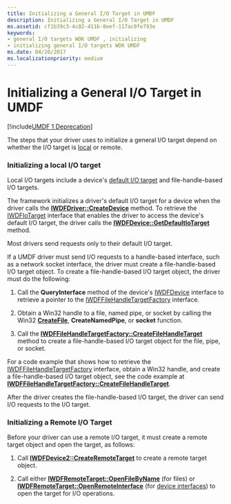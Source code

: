 ```yaml
---
title: Initializing a General I/O Target in UMDF
description: Initializing a General I/O Target in UMDF
ms.assetid: cf1b39c3-4c82-411b-8eef-117ac0fe793e
keywords:
- general I/O targets WDK UMDF , initializing
- initializing general I/O targets WDK UMDF
ms.date: 04/20/2017
ms.localizationpriority: medium
---
```


# Initializing a General I/O Target in UMDF


[!include[UMDF 1 Deprecation](../includes/umdf-1-deprecation.md)]

The steps that your driver uses to initialize a general I/O target depend on whether the I/O target is [local](general-i-o-targets-in-umdf.md) or remote.

### Initializing a local I/O target

Local I/O targets include a device's [default I/O target](general-i-o-targets-in-umdf.md) and file-handle-based I/O targets.

The framework initializes a driver's default I/O target for a device when the driver calls the [**IWDFDriver::CreateDevice**](https://docs.microsoft.com/windows-hardware/drivers/ddi/wudfddi/nf-wudfddi-iwdfdriver-createdevice) method. To retrieve the [IWDFIoTarget](https://docs.microsoft.com/windows-hardware/drivers/ddi/wudfddi/nn-wudfddi-iwdfiotarget) interface that enables the driver to access the device's default I/O target, the driver calls the [**IWDFDevice::GetDefaultIoTarget**](https://docs.microsoft.com/windows-hardware/drivers/ddi/wudfddi/nf-wudfddi-iwdfdevice-getdefaultiotarget) method.

Most drivers send requests only to their default I/O target.

If a UMDF driver must send I/O requests to a handle-based interface, such as a network socket interface, the driver must create a file-handle-based I/O target object. To create a file-handle-based I/O target object, the driver must do the following:

1.  Call the **QueryInterface** method of the device's [IWDFDevice](https://docs.microsoft.com/windows-hardware/drivers/ddi/wudfddi/nn-wudfddi-iwdfdevice) interface to retrieve a pointer to the [IWDFFileHandleTargetFactory](https://docs.microsoft.com/windows-hardware/drivers/ddi/wudfddi/nn-wudfddi-iwdffilehandletargetfactory) interface.

2.  Obtain a Win32 handle to a file, named pipe, or socket by calling the Win32 [**CreateFile**](https://docs.microsoft.com/windows/desktop/api/fileapi/nf-fileapi-createfilea), **CreateNamedPipe**, or **socket** function.

3.  Call the [**IWDFFileHandleTargetFactory::CreateFileHandleTarget**](https://docs.microsoft.com/windows-hardware/drivers/ddi/wudfddi/nf-wudfddi-iwdffilehandletargetfactory-createfilehandletarget) method to create a file-handle-based I/O target object for the file, pipe, or socket.

For a code example that shows how to retrieve the [IWDFFileHandleTargetFactory](https://docs.microsoft.com/windows-hardware/drivers/ddi/wudfddi/nn-wudfddi-iwdffilehandletargetfactory) interface, obtain a Win32 handle, and create a file-handle-based I/O target object, see the code example at [**IWDFFileHandleTargetFactory::CreateFileHandleTarget**](https://docs.microsoft.com/windows-hardware/drivers/ddi/wudfddi/nf-wudfddi-iwdffilehandletargetfactory-createfilehandletarget).

After the driver creates the file-handle-based I/O target, the driver can send I/O requests to the I/O target.

### Initializing a Remote I/O Target

Before your driver can use a remote I/O target, it must create a remote target object and open the target, as follows:

1.  Call [**IWDFDevice2::CreateRemoteTarget**](https://docs.microsoft.com/windows-hardware/drivers/ddi/wudfddi/nf-wudfddi-iwdfdevice2-createremotetarget) to create a remote target object.

2.  Call either [**IWDFRemoteTarget::OpenFileByName**](https://docs.microsoft.com/windows-hardware/drivers/ddi/wudfddi/nf-wudfddi-iwdfremotetarget-openfilebyname) (for files) or [**IWDFRemoteTarget::OpenRemoteInterface**](https://docs.microsoft.com/windows-hardware/drivers/ddi/wudfddi/nf-wudfddi-iwdfremotetarget-openremoteinterface) (for [device interfaces](using-device-interfaces-in-umdf-drivers.md)) to open the target for I/O operations.

 

 





